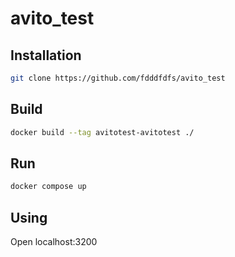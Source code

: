 ﻿# avito_test

## Installation
```sh
git clone https://github.com/fdddfdfs/avito_test
```
## Build
```sh
docker build --tag avitotest-avitotest ./ 
```

## Run
```sh
docker compose up
```

## Using
Open localhost:3200
